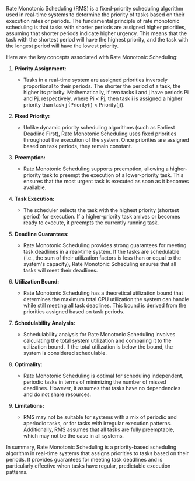 Rate Monotonic Scheduling (RMS) is a fixed-priority scheduling algorithm used in real-time systems to determine the priority of tasks based on their execution rates or periods. The fundamental principle of rate monotonic scheduling is that tasks with shorter periods are assigned higher priorities, assuming that shorter periods indicate higher urgency. This means that the task with the shortest period will have the highest priority, and the task with the longest period will have the lowest priority.

Here are the key concepts associated with Rate Monotonic Scheduling:

1. **Priority Assignment:**
   - Tasks in a real-time system are assigned priorities inversely proportional to their periods. The shorter the period of a task, the higher its priority. Mathematically, if two tasks i and j have periods Pi and Pj, respectively, where Pi < Pj, then task i is assigned a higher priority than task j (Priority(i) < Priority(j)).

2. **Fixed Priority:**
   - Unlike dynamic priority scheduling algorithms (such as Earliest Deadline First), Rate Monotonic Scheduling uses fixed priorities throughout the execution of the system. Once priorities are assigned based on task periods, they remain constant.

3. **Preemption:**
   - Rate Monotonic Scheduling supports preemption, allowing a higher-priority task to preempt the execution of a lower-priority task. This ensures that the most urgent task is executed as soon as it becomes available.

4. **Task Execution:**
   - The scheduler selects the task with the highest priority (shortest period) for execution. If a higher-priority task arrives or becomes ready to execute, it preempts the currently running task.

5. **Deadline Guarantees:**
   - Rate Monotonic Scheduling provides strong guarantees for meeting task deadlines in a real-time system. If the tasks are schedulable (i.e., the sum of their utilization factors is less than or equal to the system's capacity), Rate Monotonic Scheduling ensures that all tasks will meet their deadlines.

6. **Utilization Bound:**
   - Rate Monotonic Scheduling has a theoretical utilization bound that determines the maximum total CPU utilization the system can handle while still meeting all task deadlines. This bound is derived from the priorities assigned based on task periods.

7. **Schedulability Analysis:**
   - Schedulability analysis for Rate Monotonic Scheduling involves calculating the total system utilization and comparing it to the utilization bound. If the total utilization is below the bound, the system is considered schedulable.

8. **Optimality:**
   - Rate Monotonic Scheduling is optimal for scheduling independent, periodic tasks in terms of minimizing the number of missed deadlines. However, it assumes that tasks have no dependencies and do not share resources.

9. **Limitations:**
   - RMS may not be suitable for systems with a mix of periodic and aperiodic tasks, or for tasks with irregular execution patterns. Additionally, RMS assumes that all tasks are fully preemptable, which may not be the case in all systems.

In summary, Rate Monotonic Scheduling is a priority-based scheduling algorithm in real-time systems that assigns priorities to tasks based on their periods. It provides guarantees for meeting task deadlines and is particularly effective when tasks have regular, predictable execution patterns.
